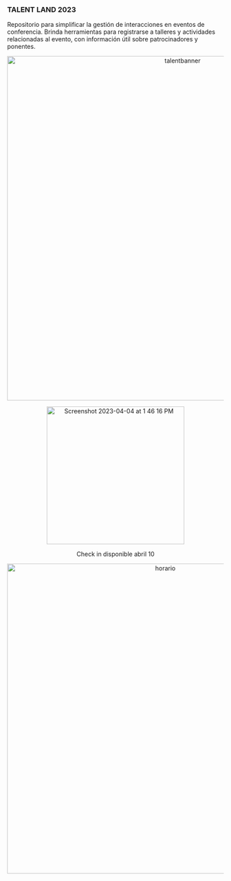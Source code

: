 ### TALENT LAND 2023

Repositorio para simplificar la gestión de interacciones en eventos de conferencia. Brinda herramientas para registrarse a talleres y actividades relacionadas al evento, con información útil sobre patrocinadores y ponentes.

<p align="center">
  
<img width="800" alt="talentbanner" src="https://user-images.githubusercontent.com/20666190/228399169-24d4e9c1-e7e9-4b99-a7f6-2aae2904a86f.jpg">

<p align="center">
  
<img width="320" alt="Screenshot 2023-04-04 at 1 46 16 PM" src="https://user-images.githubusercontent.com/20666190/229875076-6cec5b3e-70de-4bec-952f-096bb0f83e5c.png">
    
<p align="center">
Check in disponible abril 10

<p align="center">

<img width="720" alt="horario" src="https://user-images.githubusercontent.com/20666190/229881243-11be23b1-45f7-4e20-ac38-93063abb0dcc.png">


